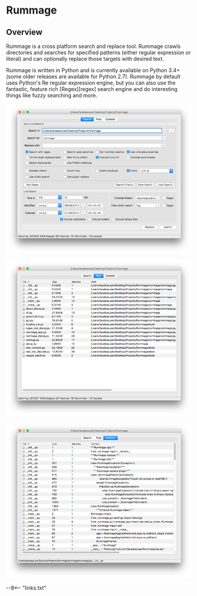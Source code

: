 # Rummage

## Overview

Rummage is a cross platform search and replace tool. Rummage crawls directories and searches for specified patterns (either regular expression or literal) and can optionally replace those targets with desired text.

Rummage is written in Python and is currently available on Python 3.4+ (some older releases are available for Python 2.7). Rummage by default uses Python's Re regular expression engine, but you can also use the fantastic, feature rich [Regex][regex] search engine and do interesting things like fuzzy searching and more.

![Search Tab](images/search_tab.png)

![Files Tab](images/files_tab.png)

![Content Tab](images/content_tab.png)

--8<-- "links.txt"
